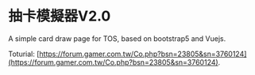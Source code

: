# 抽卡模擬器V2.0

A simple card draw page for TOS, based on bootstrap5 and Vuejs.

Toturial: [https://forum.gamer.com.tw/Co.php?bsn=23805&sn=3760124](https://forum.gamer.com.tw/Co.php?bsn=23805&sn=3760124).


